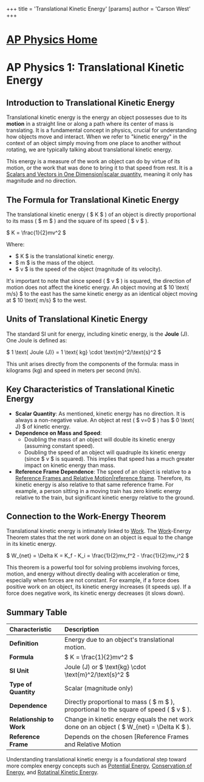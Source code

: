 +++
 title = 'Translational Kinetic Energy'
[params]
	author = 'Carson West'
+++
# [AP Physics Home](./../ap-physics-home/)
# AP Physics 1: Translational Kinetic Energy

## Introduction to Translational Kinetic Energy

Translational kinetic energy is the energy an object possesses due to its **motion** in a straight line or along a path where its center of mass is translating. It is a fundamental concept in physics, crucial for understanding how objects move and interact. When we refer to "kinetic energy" in the context of an object simply moving from one place to another without rotating, we are typically talking about translational kinetic energy.

This energy is a measure of the work an object can do by virtue of its motion, or the work that was done to bring it to that speed from rest. It is a [Scalars and Vectors in One Dimension|scalar quantity](./../scalars-and-vectors-in-one-dimension|scalar-quantity/), meaning it only has magnitude and no direction.

## The Formula for Translational Kinetic Energy

The translational kinetic energy ( $ K $ ) of an object is directly proportional to its mass ( $ m $ ) and the square of its speed ( $ v $ ).

 $ 
K = \frac{1}{2}mv^2
 $ 

Where:
*    $ K $  is the translational kinetic energy.
*    $ m $  is the mass of the object.
*    $ v $  is the speed of the object (magnitude of its velocity).

It's important to note that since speed ( $ v $ ) is squared, the direction of motion does not affect the kinetic energy. An object moving at  $ 10 \text{ m/s} $  to the east has the same kinetic energy as an identical object moving at  $ 10 \text{ m/s} $  to the west.

## Units of Translational Kinetic Energy

The standard SI unit for energy, including kinetic energy, is the **Joule** (J).
One Joule is defined as:

 $ 
1 \text{ Joule (J)} = 1 \text{ kg} \cdot \text{m}^2/\text{s}^2
 $ 

This unit arises directly from the components of the formula: mass in kilograms (kg) and speed in meters per second (m/s).

## Key Characteristics of Translational Kinetic Energy

*   **Scalar Quantity**: As mentioned, kinetic energy has no direction. It is always a non-negative value. An object at rest ( $ v=0 $ ) has  $ 0 \text{ J} $  of kinetic energy.
*   **Dependence on Mass and Speed**:
    *   Doubling the mass of an object will double its kinetic energy (assuming constant speed).
    *   Doubling the speed of an object will quadruple its kinetic energy (since  $ v $  is squared). This implies that speed has a much greater impact on kinetic energy than mass.
*   **Reference Frame Dependence**: The speed of an object is relative to a [Reference Frames and Relative Motion|reference frame](./../reference-frames-and-relative-motion|reference-frame/). Therefore, its kinetic energy is also relative to that same reference frame. For example, a person sitting in a moving train has zero kinetic energy relative to the train, but significant kinetic energy relative to the ground.

## Connection to the Work-Energy Theorem

Translational kinetic energy is intimately linked to [Work](./../work/). The [Work](./../work/)-Energy Theorem states that the net work done on an object is equal to the change in its kinetic energy.

 $ 
W_{net} = \Delta K = K_f - K_i = \frac{1}{2}mv_f^2 - \frac{1}{2}mv_i^2
 $ 

This theorem is a powerful tool for solving problems involving forces, motion, and energy without directly dealing with acceleration or time, especially when forces are not constant. For example, if a force does positive work on an object, its kinetic energy increases (it speeds up). If a force does negative work, its kinetic energy decreases (it slows down).

## Summary Table

| Characteristic             | Description                                                                     |
| :------------------------- | :------------------------------------------------------------------------------ |
| **Definition**             | Energy due to an object's translational motion.                                 |
| **Formula**                |  $ K = \frac{1}{2}mv^2 $                                                            |
| **SI Unit**                | Joule (J) or  $ \text{kg} \cdot \text{m}^2/\text{s}^2 $                             |
| **Type of Quantity**       | Scalar (magnitude only)                                                         |
| **Dependence**             | Directly proportional to mass ( $ m $ ), proportional to the square of speed ( $ v $ ). |
| **Relationship to Work**   | Change in kinetic energy equals the net work done on an object ( $ W_{net} = \Delta K $ ). |
| **Reference Frame**        | Depends on the chosen [Reference Frames and Relative Motion|reference frame](./../reference-frames-and-relative-motion|reference-frame/). |

Understanding translational kinetic energy is a foundational step toward more complex energy concepts such as [Potential Energy](./../potential-energy/), [Conservation of Energy](./../conservation-of-energy/), and [Rotatinal Kinetic Energy](./../rotatinal-kinetic-energy/).